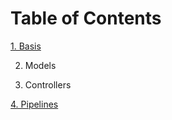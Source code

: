 # Table of Contents
[1. Basis](1_basics.ipynb)

2. Models

3. Controllers
 
[4. Pipelines](4_pipelines.ipynb)
